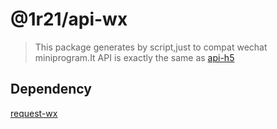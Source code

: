 # @1r21/api-wx

> This package generates by script,just to compat wechat miniprogram.It API is exactly the same as [api-h5](https://github.com/1r21/youyihe/blob/main/packages/api-h5)

## Dependency

[request-wx](https://github.com/1r21/youyihe/tree/main/packages/request-wx)
